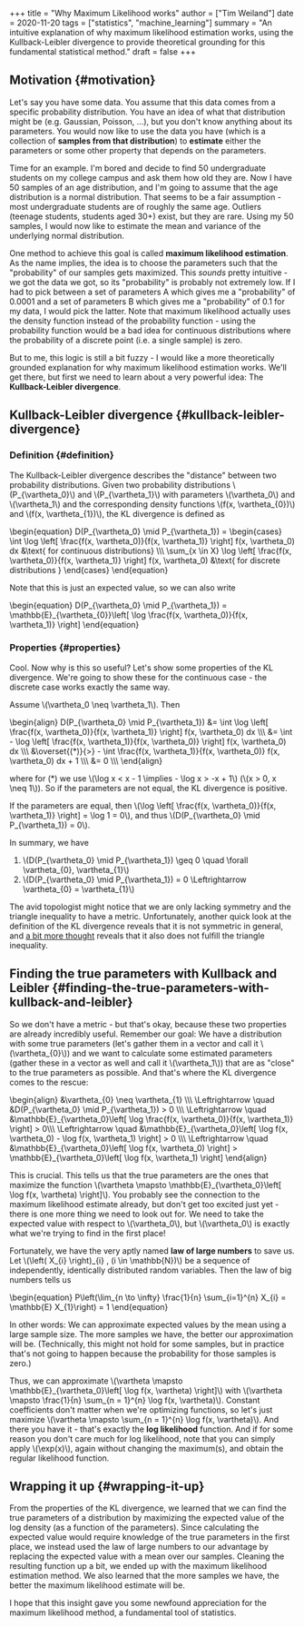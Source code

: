 +++
title = "Why Maximum Likelihood works"
author = ["Tim Weiland"]
date = 2020-11-20
tags = ["statistics", "machine_learning"]
summary = "An intuitive explanation of why maximum likelihood estimation works, using the Kullback-Leibler divergence to provide theoretical grounding for this fundamental statistical method."
draft = false
+++

## Motivation {#motivation}

Let's say you have some data. You assume that this data comes from a specific probability distribution. You have an idea of what that distribution might be (e.g. Gaussian, Poisson, ...), but you don't know anything about its parameters. You would now like to use the data you have (which is a collection of **samples from that distribution**) to **estimate** either the parameters or some other property that depends on the parameters.

Time for an example. I'm bored and decide to find 50 undergraduate students on my college campus and ask them how old they are. Now I have 50 samples of an age distribution, and I'm going to assume that the age distribution is a normal distribution. That seems to be a fair assumption - most undergraduate students are of roughly the same age. Outliers (teenage students, students aged 30+) exist, but they are rare. Using my 50 samples, I would now like to estimate the mean and variance of the underlying normal distribution.

One method to achieve this goal is called **maximum likelihood estimation**. As the name implies, the idea is to choose the parameters such that the "probability" of our samples gets maximized. This _sounds_ pretty intuitive - we got the data we got, so its "probability" is probably not extremely low. If I had to pick between a set of parameters A which gives me a "probability" of 0.0001 and a set of parameters B which gives me a "probability" of 0.1 for my data, I would pick the latter. Note that maximum likelihood actually uses the density function instead of the probability function - using the probability function would be a bad idea for continuous distributions where the probability of a discrete point (i.e. a single sample) is zero.

But to me, this logic is still a bit fuzzy - I would like a more theoretically grounded explanation for why maximum likelihood estimation works. We'll get there, but first we need to learn about a very powerful idea: The **Kullback-Leibler divergence**.


## Kullback-Leibler divergence {#kullback-leibler-divergence}


### Definition {#definition}

The Kullback-Leibler divergence describes the "distance" between two probability distributions. Given two probability distributions \\(P\_{\vartheta\_0}\\) and \\(P\_{\vartheta\_1}\\) with parameters \\(\vartheta\_0\\) and \\(\vartheta\_1\\) and the corresponding density functions \\(f(x, \vartheta\_{0})\\) and \\(f(x, \vartheta\_{1})\\), the KL divergence is defined as

\begin{equation}
D(P\_{\vartheta\_0} \mid P\_{\vartheta\_1}) = \begin{cases} \int \log \left[ \frac{f(x, \vartheta\_0)}{f(x, \vartheta\_1)} \right] f(x, \vartheta\_0) dx &\text{ for continuous distributions} \\\\\\
\sum\_{x \in X} \log \left[ \frac{f(x, \vartheta\_0)}{f(x, \vartheta\_1)} \right] f(x, \vartheta\_0) &\text{ for discrete distributions }
\end{cases}
\end{equation}

Note that this is just an expected value, so we can also write

\begin{equation}
D(P\_{\vartheta\_0} \mid P\_{\vartheta\_1}) = \mathbb{E}\_{\vartheta\_{0}}\left[ \log  \frac{f(x, \vartheta\_0)}{f(x, \vartheta\_1)} \right]
\end{equation}


### Properties {#properties}

Cool. Now why is this so useful? Let's show some properties of the KL divergence. We're going to show these for the continuous case - the discrete case works exactly the same way.

Assume \\(\vartheta\_0 \neq \vartheta\_1\\). Then

\begin{align}
D(P\_{\vartheta\_0} \mid P\_{\vartheta\_1}) &= \int \log \left[ \frac{f(x, \vartheta\_0)}{f(x, \vartheta\_1)} \right] f(x, \vartheta\_0) dx \\\\\\
                                    &= \int - \log \left[ \frac{f(x, \vartheta\_1)}{f(x, \vartheta\_0)} \right] f(x, \vartheta\_0) dx \\\\\\
                                    &\overset{(\*)}{>} - \int \frac{f(x, \vartheta\_1)}{f(x, \vartheta\_0)} f(x, \vartheta\_0) dx + 1 \\\\\\
                                    &= 0 \\\\\\
\end{align}

where for (\*) we use \\(\log x < x - 1 \implies - \log x > -x + 1\\) (\\(x > 0, x \neq 1\\)). So if the parameters are not equal, the KL divergence is positive.

If the parameters are equal, then \\(\log \left[ \frac{f(x, \vartheta\_0)}{f(x, \vartheta\_1)} \right] = \log 1 = 0\\), and thus \\(D(P\_{\vartheta\_0} \mid P\_{\vartheta\_1}) = 0\\).

In summary, we have

1.  \\(D(P\_{\vartheta\_0} \mid P\_{\vartheta\_1}) \geq 0 \quad \forall \vartheta\_{0}, \vartheta\_{1}\\)
2.  \\(D(P\_{\vartheta\_0} \mid P\_{\vartheta\_1}) = 0 \Leftrightarrow \vartheta\_{0} = \vartheta\_{1}\\)

The avid topologist might notice that we are only lacking symmetry and the triangle inequality to have a metric. Unfortunately, another quick look at the definition of the KL divergence reveals that it is not symmetric in general, and [a bit more thought](https://math.stackexchange.com/questions/1359195/is-there-a-counterexample-that-shows-that-the-kl-divergence-does-not-satisfy-the) reveals that it also does not fulfill the triangle inequality.


## Finding the true parameters with Kullback and Leibler {#finding-the-true-parameters-with-kullback-and-leibler}

So we don't have a metric - but that's okay, because these two properties are already incredibly useful. Remember our goal: We have a distribution with some true parameters (let's gather them in a vector and call it \\(\vartheta\_{0}\\)) and we want to calculate some estimated parameters (gather these in a vector as well and call it \\(\vartheta\_1\\)) that are as "close" to the true parameters as possible. And that's where the KL divergence comes to the rescue:

\begin{align}
&\vartheta\_{0} \neq \vartheta\_{1} \\\\\\
\Leftrightarrow \quad &D(P\_{\vartheta\_0} \mid P\_{\vartheta\_1}) > 0 \\\\\\
\Leftrightarrow \quad &\mathbb{E}\_{\vartheta\_0}\left[ \log \frac{f(x, \vartheta\_0)}{f(x, \vartheta\_1)} \right] > 0\\\\\\
\Leftrightarrow \quad &\mathbb{E}\_{\vartheta\_0}\left[ \log f(x, \vartheta\_0) - \log f(x, \vartheta\_1) \right] > 0 \\\\\\
\Leftrightarrow \quad &\mathbb{E}\_{\vartheta\_0}\left[ \log f(x, \vartheta\_0) \right] > \mathbb{E}\_{\vartheta\_0}\left[ \log f(x, \vartheta\_1) \right]
\end{align}

This is crucial. This tells us that the true parameters are the ones that maximize the function \\(\vartheta \mapsto \mathbb{E}\_{\vartheta\_0}\left[ \log f(x, \vartheta) \right]\\). You probably see the connection to the maximum likelihood estimate already, but don't get too excited just yet - there is one more thing we need to look out for. We need to take the expected value with respect to \\(\vartheta\_0\\), but \\(\vartheta\_0\\) is exactly what we're trying to find in the first place!

Fortunately, we have the very aptly named **law of large numbers** to save us. Let \\(\left( X\_{i} \right)\_{i} \, (i \in \mathbb{N})\\) be a sequence of independently, identically distributed random variables. Then the law of big numbers tells us

\begin{equation}
P\left(\lim\_{n \to \infty} \frac{1}{n} \sum\_{i=1}^{n} X\_{i} = \mathbb{E} X\_{1}\right) = 1
\end{equation}

In other words: We can approximate expected values by the mean using a large sample size. The more samples we have, the better our approximation will be. (Technically, this might not hold for some samples, but in practice that's not going to happen because the probability for those samples is zero.)

Thus, we can approximate \\(\vartheta \mapsto \mathbb{E}\_{\vartheta\_0}\left[ \log f(x, \vartheta) \right]\\) with \\(\vartheta \mapsto \frac{1}{n} \sum\_{n = 1}^{n} \log f(x, \vartheta)\\). Constant coefficients don't matter when we're optimizing functions, so let's just maximize \\(\vartheta \mapsto \sum\_{n = 1}^{n} \log f(x, \vartheta)\\). And there you have it - that's exactly the **log likelihood** function. And if for some reason you don't care much for log likelihood, note that you can simply apply \\(\exp(x)\\), again without changing the maximum(s), and obtain the regular likelihood function.


## Wrapping it up {#wrapping-it-up}

From the properties of the KL divergence, we learned that we can find the true parameters of a distribution by maximizing the expected value of the log density (as a function of the parameters). Since calculating the expected value would require knowledge of the true parameters in the first place, we instead used the law of large numbers to our advantage by replacing the expected value with a mean over our samples. Cleaning the resulting function up a bit, we ended up with the maximum likelihood estimation method. We also learned that the more samples we have, the better the maximum likelihood estimate will be.

I hope that this insight gave you some newfound appreciation for the maximum likelihood method, a fundamental tool of statistics.
